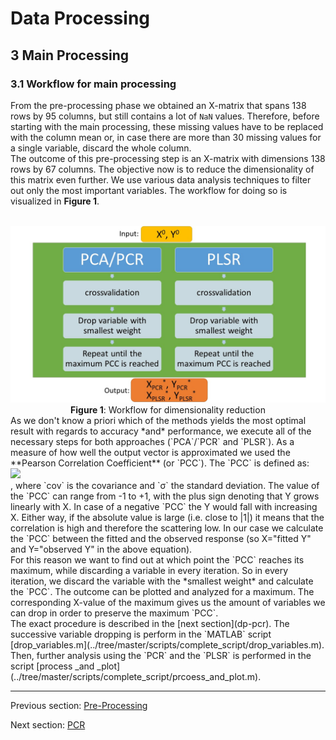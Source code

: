 # Data Processing #

## 3 Main Processing ##
### 3.1 Workflow for main processing ###
From the pre-processing phase we obtained an X-matrix that spans 138 rows by 95 columns, but still contains a lot of `NaN` values. Therefore, before starting with the main processing, these missing values have to be replaced with the column mean or, in case there are more than 30 missing values for a single variable, discard the whole column. <br>
The outcome of this pre-processing step is an X-matrix with dimensions 138 rows by 67 columns. The objective now is to reduce the dimensionality of this matrix even further. We use various data analysis techniques to filter out only the most important variables. The workflow for doing so is visualized in **Figure 1**.  
<div align="center"><br><img src="img/workflow.jpg" width="600" /> <br>
<b>Figure 1</b>: Workflow for dimensionality reduction <br></div>
As we don't know a priori which of the methods yields the most optimal result with regards to accuracy *and* performance, we execute all of the necessary steps for both approaches (`PCA`/`PCR` and `PLSR`). As a measure of how well the output vector is approximated we used the **Pearson Correlation Coefficient** (or `PCC`).
The `PCC` is defined as: <br>
<img src="https://wikimedia.org/api/rest_v1/media/math/render/svg/f76ccfa7c2ed7f5b085115086107bbe25d329cec" width="200" />
<br>, where `cov` is the covariance and `σ` the standard deviation. The value of the `PCC` can range from -1 to +1, with the plus sign denoting that Y grows linearly with X. In case of a negative `PCC` the Y would fall with increasing X. Either way, if the absolute value is large (i.e. close to |1|) it means that the correlation is high and therefore the scattering low. In our case we calculate the `PCC` between the fitted and the observed response (so X="fitted Y" and Y="observed Y" in the above equation).<br> 
For this reason we want to find out at which point the `PCC` reaches its maximum, while discarding a variable in every iteration. So in every iteration, we discard the variable with the *smallest weight* and calculate the `PCC`. The outcome can be plotted and analyzed for a maximum. The corresponding X-value of the maximum gives us the amount of variables we can drop in order to preserve the maximum `PCC`. <br>
The exact procedure is described in the [next section](dp-pcr). The successive variable dropping is perform in the `MATLAB` script [drop_variables.m](../tree/master/scripts/complete_script/drop_variables.m). Then, further analysis using the `PCR` and the `PLSR` is performed in the script [process _and _plot](../tree/master/scripts/complete_script/prcoess_and_plot.m).

----------
Previous section: [Pre-Processing](dp-preprocessing) 

Next section: [PCR](dp-pcr)